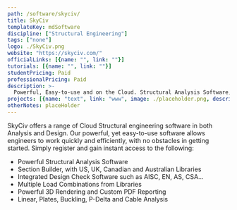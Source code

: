 ```yaml
---
path: /software/skyciv/
title: SkyCiv
templateKey: mdSoftware
discipline: ["Structural Engineering"]
tags: ["none"]
logo: ./SkyCiv.png
website: "https://skyciv.com/"
officialLinks: [{name: "", link: ""}]
tutorials: [{name: "", link: ""}]
studentPricing: Paid
professionalPricing: Paid
description: >-
  Powerful, Easy-to-use and on the Cloud. Structural Analysis Software, instantly from your web browser.
projects: [{name: "text", link: "www", image: ./placeholder.png, description: "blah blah"}]
otherNotes: placeHolder
---
```


SkyCiv offers a range of Cloud Structural engineering software in both Analysis and Design. Our powerful, yet easy-to-use software allows engineers to work quickly and efficiently, with no obstacles in getting started. Simply register and gain instant access to the following:

 - Powerful Structural Analysis Software
 - Section Builder, with US, UK, Canadian and Australian Libraries
 - Integrated Design Check Software such as AISC, EN, AS, CSA...
 - Multiple Load Combinations from Libraries
 - Powerful 3D Rendering and Custom PDF Reporting
 - Linear, Plates, Buckling, P-Delta and Cable Analysis
